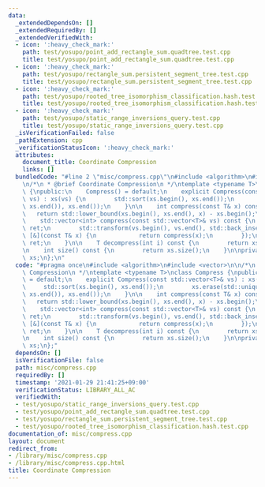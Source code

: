 ```yaml
---
data:
  _extendedDependsOn: []
  _extendedRequiredBy: []
  _extendedVerifiedWith:
  - icon: ':heavy_check_mark:'
    path: test/yosupo/point_add_rectangle_sum.quadtree.test.cpp
    title: test/yosupo/point_add_rectangle_sum.quadtree.test.cpp
  - icon: ':heavy_check_mark:'
    path: test/yosupo/rectangle_sum.persistent_segment_tree.test.cpp
    title: test/yosupo/rectangle_sum.persistent_segment_tree.test.cpp
  - icon: ':heavy_check_mark:'
    path: test/yosupo/rooted_tree_isomorphism_classification.hash.test.cpp
    title: test/yosupo/rooted_tree_isomorphism_classification.hash.test.cpp
  - icon: ':heavy_check_mark:'
    path: test/yosupo/static_range_inversions_query.test.cpp
    title: test/yosupo/static_range_inversions_query.test.cpp
  _isVerificationFailed: false
  _pathExtension: cpp
  _verificationStatusIcon: ':heavy_check_mark:'
  attributes:
    document_title: Coordinate Compression
    links: []
  bundledCode: "#line 2 \"misc/compress.cpp\"\n#include <algorithm>\n#include <vector>\n\
    \n/*\n * @brief Coordinate Compression\n */\ntemplate <typename T>\nclass Compress\
    \ {\npublic:\n    Compress() = default;\n    explicit Compress(const std::vector<T>&\
    \ vs) : xs(vs) {\n        std::sort(xs.begin(), xs.end());\n        xs.erase(std::unique(xs.begin(),\
    \ xs.end()), xs.end());\n    }\n\n    int compress(const T& x) const {\n     \
    \   return std::lower_bound(xs.begin(), xs.end(), x) - xs.begin();\n    }\n\n\
    \    std::vector<int> compress(const std::vector<T>& vs) const {\n        std::vector<int>\
    \ ret;\n        std::transform(vs.begin(), vs.end(), std::back_inserter(ret),\
    \ [&](const T& x) {\n            return compress(x);\n        });\n        return\
    \ ret;\n    }\n\n    T decompress(int i) const {\n        return xs[i];\n    }\n\
    \n    int size() const {\n        return xs.size();\n    }\n\nprivate:\n    std::vector<T>\
    \ xs;\n};\n"
  code: "#pragma once\n#include <algorithm>\n#include <vector>\n\n/*\n * @brief Coordinate\
    \ Compression\n */\ntemplate <typename T>\nclass Compress {\npublic:\n    Compress()\
    \ = default;\n    explicit Compress(const std::vector<T>& vs) : xs(vs) {\n   \
    \     std::sort(xs.begin(), xs.end());\n        xs.erase(std::unique(xs.begin(),\
    \ xs.end()), xs.end());\n    }\n\n    int compress(const T& x) const {\n     \
    \   return std::lower_bound(xs.begin(), xs.end(), x) - xs.begin();\n    }\n\n\
    \    std::vector<int> compress(const std::vector<T>& vs) const {\n        std::vector<int>\
    \ ret;\n        std::transform(vs.begin(), vs.end(), std::back_inserter(ret),\
    \ [&](const T& x) {\n            return compress(x);\n        });\n        return\
    \ ret;\n    }\n\n    T decompress(int i) const {\n        return xs[i];\n    }\n\
    \n    int size() const {\n        return xs.size();\n    }\n\nprivate:\n    std::vector<T>\
    \ xs;\n};"
  dependsOn: []
  isVerificationFile: false
  path: misc/compress.cpp
  requiredBy: []
  timestamp: '2021-01-29 21:41:25+09:00'
  verificationStatus: LIBRARY_ALL_AC
  verifiedWith:
  - test/yosupo/static_range_inversions_query.test.cpp
  - test/yosupo/point_add_rectangle_sum.quadtree.test.cpp
  - test/yosupo/rectangle_sum.persistent_segment_tree.test.cpp
  - test/yosupo/rooted_tree_isomorphism_classification.hash.test.cpp
documentation_of: misc/compress.cpp
layout: document
redirect_from:
- /library/misc/compress.cpp
- /library/misc/compress.cpp.html
title: Coordinate Compression
---
```

